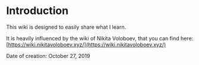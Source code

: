 # Introduction

This wiki is designed to easily share what I learn. 

It is heavily influenced by the wiki of Nikita Voloboev, that you can find here: [https://wiki.nikitavoloboev.xyz/](https://wiki.nikitavoloboev.xyz/)

Date of creation: October 27, 2019

